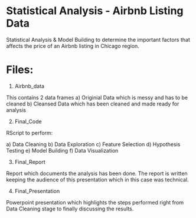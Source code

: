 # Statistical Analysis - Airbnb Listing Data

Statistical Analysis & Model Building to determine the important factors that affects the price of an Airbnb listing in Chicago region.

# Files:

1) Airbnb_data

This contains 2 data frames
a) Originial Data which is messy and has to be cleaned
b) Cleansed Data which has been cleaned and made ready for analysis

2) Final_Code

RScript to perform:

a) Data Cleaning
b) Data Exploration
c) Feature Selection
d) Hypothesis Testing
e) Model Building
f) Data Visualization

3) Final_Report

Report which documents the analysis has been done. The report is written keeping the audience of this presentation which in this case was technical. 

4) Final_Presentation

Powerpoint presentation which highlights the steps performed right from Data Cleaning stage to finally discussing the results.
